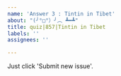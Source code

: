 ```yaml
---
name: 'Answer 3 : Tintin in Tibet'
about: "(╯°□°）╯︵ ┻━┻"
title: quiz|857|Tintin in Tibet
labels: ''
assignees: ''

---
```


Just click 'Submit new issue'.
